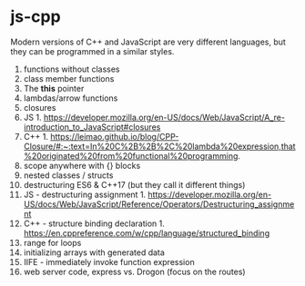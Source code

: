 # js-cpp
Modern versions of C++ and JavaScript are very different languages, but they can be programmed in a similar styles.

1. functions without classes
1. class member functions
1. The **this** pointer
1. lambdas/arrow functions
1. closures
  1. JS
    1. https://developer.mozilla.org/en-US/docs/Web/JavaScript/A_re-introduction_to_JavaScript#closures
  1. C++ 
    1. https://leimao.github.io/blog/CPP-Closure/#:~:text=In%20C%2B%2B%2C%20lambda%20expression,that%20originated%20from%20functional%20programming.
1. scope anywhere with {} blocks
1. nested classes / structs
1. destructuring ES6 & C++17 (but they call it different things)
  1. JS - destructuring assignment
    1. https://developer.mozilla.org/en-US/docs/Web/JavaScript/Reference/Operators/Destructuring_assignment
  1. C++ - structure binding declaration
    1. https://en.cppreference.com/w/cpp/language/structured_binding
1. range for loops
1. initializing arrays with generated data
1. IIFE - immediately invoke function expression
1. web server code, express vs. Drogon (focus on the routes)
